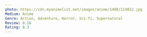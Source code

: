 ```yaml
---
photo: https://cdn.myanimelist.net/images/anime/1408/114012.jpg
Medium: Anime
Genre: Action, Adventure, Horror, Sci-fi, Supernatural 
Review: 8.16
Rating: 8.3
---
```

